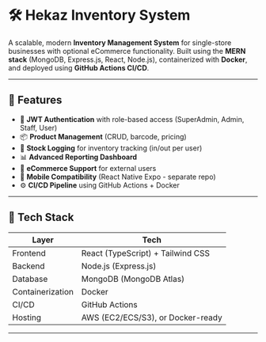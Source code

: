 # 🛠️ Hekaz Inventory System

A scalable, modern **Inventory Management System** for single-store businesses with optional eCommerce functionality. Built using the **MERN stack** (MongoDB, Express.js, React, Node.js), containerized with **Docker**, and deployed using **GitHub Actions CI/CD**.

---

## 🚀 Features

- 🔐 **JWT Authentication** with role-based access (SuperAdmin, Admin, Staff, User)
- 📦 **Product Management** (CRUD, barcode, pricing)
- 🧾 **Stock Logging** for inventory tracking (in/out per user)
- 📊 **Advanced Reporting Dashboard**
- 🛒 **eCommerce Support** for external users
- 📱 **Mobile Compatibility** (React Native Expo - separate repo)
- ⚙️ **CI/CD Pipeline** using GitHub Actions + Docker

---

## 🧰 Tech Stack

| Layer         | Tech                               |
|---------------|------------------------------------|
| Frontend      | React (TypeScript) + Tailwind CSS  |
| Backend       | Node.js (Express.js)               |
| Database      | MongoDB (MongoDB Atlas)            |
| Containerization | Docker                          |
| CI/CD         | GitHub Actions                     |
| Hosting       | AWS (EC2/ECS/S3), or Docker-ready  |

---
